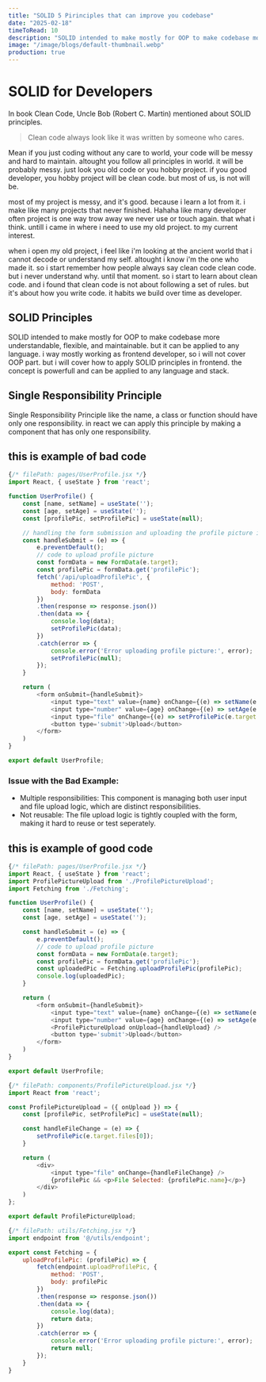 ```yaml
---
title: "SOLID 5 Pirinciples that can improve you codebase"
date: "2025-02-18"
timeToRead: 10
description: "SOLID intended to make mostly for OOP to make codebase more understandable, flexible, and maintainable."
image: "/image/blogs/default-thumbnail.webp"
production: true
---
```


# SOLID for Developers

In book Clean Code, Uncle Bob (Robert C. Martin) mentioned about SOLID principles. 

> Clean code always look like it was written by someone who cares.

Mean if you just coding without any care to world, your code will be messy and hard to maintain. altought you follow all principles in world. it will be probably messy. just look you old code or you hobby project. if you good developer, you hobby project will be clean code. but most of us, is not will be.

most of my project is messy, and it's good. because i learn a lot from it. i make like many projects that never finished. Hahaha like many developer often project is one way trow away we never use or touch again. that what i think. untill i came in where i need to use my old project. to my current interest.

when i open my old project, i feel like i'm looking at the ancient world that i cannot decode or understand my self. altought i know i'm the one who made it.
so i start remember how people always say clean code clean code. but i never understand why. until that moment. so i start to learn about clean code. and i found that clean code is not about following a set of rules. but it's about how you write code. it habits we build over time as developer.

## SOLID Principles

SOLID intended to make mostly for OOP to make codebase more understandable, flexible, and maintainable. but it can be applied to any language. i way mostly working as frontend developer, so i will not cover OOP part. but i will cover how to apply SOLID principles in frontend. the concept is powerfull and can be applied to any language and stack. 


## Single Responsibility Principle

Single Responsibility Principle like the name, a class or function should have only one responsibility. in react we can apply this principle by making a component that has only one responsibility.

## this is example of bad code

```javascript
{/* filePath: pages/UserProfile.jsx */}
import React, { useState } from 'react';

function UserProfile() {
    const [name, setName] = useState('');
    const [age, setAge] = useState('');
    const [profilePic, setProfilePic] = useState(null);

    // handling the form submission and uploading the profile picture in the same component
    const handleSubmit = (e) => { 
        e.preventDefault();
        // code to upload profile picture
        const formData = new FormData(e.target);
        const profilePic = formData.get('profilePic');
        fetch('/api/uploadProfilePic', {
            method: 'POST',
            body: formData
        })
        .then(response => response.json())
        .then(data => {
            console.log(data);
            setProfilePic(data);
        })
        .catch(error => {
            console.error('Error uploading profile picture:', error);
            setProfilePic(null);
        });
    }

    return (
        <form onSubmit={handleSubmit}>
            <input type="text" value={name} onChange={(e) => setName(e.target.value)} placeholder='Name' />
            <input type="number" value={age} onChange={(e) => setAge(e.target.value)} placeholder='Age' />
            <input type="file" onChange={(e) => setProfilePic(e.target.files[0])} />
            <button type='submit'>Upload</button>
        </form>
    )
}

export default UserProfile;
```

### Issue with the Bad Example:
 - Multiple responsibilities: This component is managing both user input and file upload logic, which are distinct responsibilities.
 - Not reusable: The file upload logic is tightly coupled with the form, making it hard to reuse or test seperately.

## this is example of good code

```javascript 
{/* filePath: pages/UserProfile.jsx */}
import React, { useState } from 'react';
import ProfilePictureUpload from './ProfilePictureUpload';
import Fetching from './Fetching';

function UserProfile() {
    const [name, setName] = useState('');
    const [age, setAge] = useState('');

    const handleSubmit = (e) => {
        e.preventDefault();
        // code to upload profile picture
        const formData = new FormData(e.target);
        const profilePic = formData.get('profilePic');
        const uploadedPic = Fetching.uploadProfilePic(profilePic);
        console.log(uploadedPic);
    }

    return (
        <form onSubmit={handleSubmit}>
            <input type="text" value={name} onChange={(e) => setName(e.target.value)} placeholder='Name' />
            <input type="number" value={age} onChange={(e) => setAge(e.target.value)} placeholder='Age' />
            <ProfilePictureUpload onUpload={handleUpload} />
            <button type='submit'>Upload</button>
        </form>
    )
}

export default UserProfile;
```

```javascript 
{/* filePath: components/ProfilePictureUpload.jsx */}
import React from 'react';

const ProfilePictureUpload = ({ onUpload }) => {
    const [profilePic, setProfilePic] = useState(null);

    const handleFileChange = (e) => {
        setProfilePic(e.target.files[0]);
    }

    return (
        <div>
            <input type="file" onChange={handleFileChange} />
            {profilePic && <p>File Selected: {profilePic.name}</p>}
        </div>
    )
};

export default ProfilePictureUpload;
```

```javascript 
{/* filePath: utils/Fetching.jsx */}
import endpoint from '@/utils/endpoint';

export const Fetching = {
    uploadProfilePic: (profilePic) => {
        fetch(endpoint.uploadProfilePic, {
            method: 'POST',
            body: profilePic
        })
        .then(response => response.json())
        .then(data => {
            console.log(data);
            return data;
        })
        .catch(error => {
            console.error('Error uploading profile picture:', error);
            return null;
        });
    }
}
```
